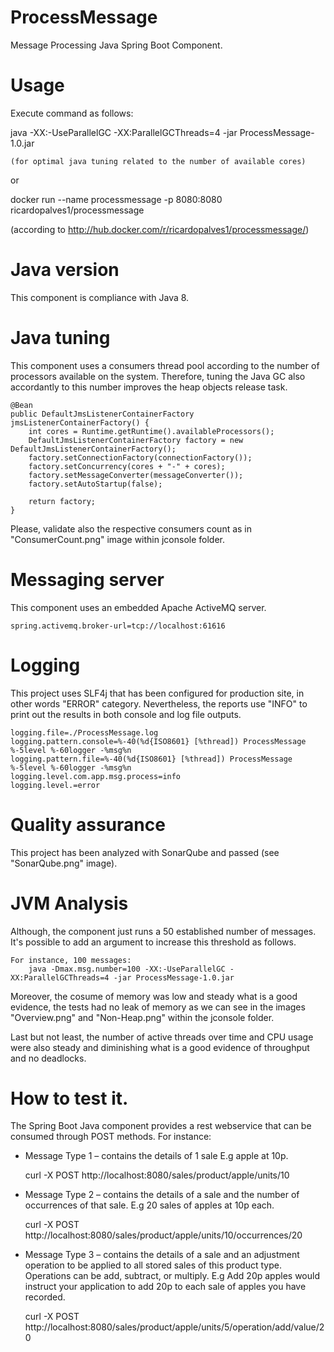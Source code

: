 # ProcessMessage
Message Processing Java Spring Boot Component.

# Usage

Execute command as follows:

java -XX:-UseParallelGC -XX:ParallelGCThreads=4 -jar ProcessMessage-1.0.jar

	(for optimal java tuning related to the number of available cores)

or

docker run --name processmessage -p 8080:8080 ricardopalves1/processmessage

(according to http://hub.docker.com/r/ricardopalves1/processmessage/)

# Java version
This component is compliance with Java 8.

# Java tuning
This component uses a consumers thread pool according to the number of processors available on the system.
Therefore, tuning the Java GC also accordantly to this number improves the heap objects release task.

	@Bean
	public DefaultJmsListenerContainerFactory jmsListenerContainerFactory() {
		int cores = Runtime.getRuntime().availableProcessors();
		DefaultJmsListenerContainerFactory factory = new DefaultJmsListenerContainerFactory();
		factory.setConnectionFactory(connectionFactory());
		factory.setConcurrency(cores + "-" + cores);
		factory.setMessageConverter(messageConverter());
		factory.setAutoStartup(false);

		return factory;
	}
	
Please, validate also the respective consumers count as in "ConsumerCount.png" image within jconsole folder.

# Messaging server
This component uses an embedded Apache ActiveMQ server.

	spring.activemq.broker-url=tcp://localhost:61616
	
# Logging
This project uses SLF4j that has been configured for production site, in other words "ERROR" category.
Nevertheless, the reports use "INFO" to print out the results in both console and log file outputs.

	logging.file=./ProcessMessage.log
	logging.pattern.console=%-40(%d{ISO8601} [%thread]) ProcessMessage %-5level %-60logger -%msg%n
	logging.pattern.file=%-40(%d{ISO8601} [%thread]) ProcessMessage %-5level %-60logger -%msg%n
	logging.level.com.app.msg.process=info
	logging.level.=error
	
# Quality assurance
This project has been analyzed with SonarQube and passed 
	(see "SonarQube.png" image).

# JVM Analysis
Although, the component just runs a 50 established number of messages. 
It's possible to add an argument to increase this threshold as follows.

	For instance, 100 messages:
		java -Dmax.msg.number=100 -XX:-UseParallelGC -XX:ParallelGCThreads=4 -jar ProcessMessage-1.0.jar

Moreover, the cosume of memory was low and steady what is a good evidence, the tests had no leak of memory as we can see in the images "Overview.png" and "Non-Heap.png" within the jconsole folder. 

Last but not least, the number of active threads over time and CPU usage were also steady and diminishing what is a good evidence of throughput and no deadlocks.

# How to test it.
The Spring Boot Java component provides a rest webservice that can be consumed through POST methods. For instance:

- Message Type 1 – contains the details of 1 sale 
	E.g apple at 10p.
	
	curl -X POST http://localhost:8080/sales/product/apple/units/10

- Message Type 2 – contains the details of a sale and the number of occurrences of that sale. 
	E.g 20 sales of apples at 10p each.
	
	curl -X POST http://localhost:8080/sales/product/apple/units/10/occurrences/20

- Message Type 3 – contains the details of a sale and an adjustment operation to be applied to all stored sales of this product type. Operations can be add, subtract, or multiply. 
	E.g Add 20p apples would instruct your application to add 20p to each sale of apples you have recorded.
	
	curl -X POST http://localhost:8080/sales/product/apple/units/5/operation/add/value/20
